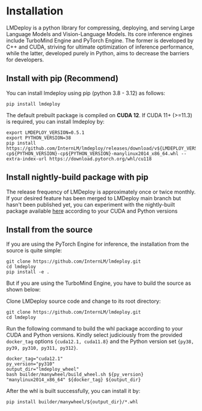 # Installation

LMDeploy is a python library for compressing, deploying, and serving Large Language Models and Vision-Language Models.
Its core inference engines include TurboMind Engine and PyTorch Engine. The former is developed by C++ and CUDA, striving for ultimate optimization of inference performance, while the latter, developed purely in Python, aims to decrease the barriers for developers.

## Install with pip (Recommend)

You can install lmdeploy using pip (python 3.8 - 3.12) as follows:

```shell
pip install lmdeploy
```

The default prebuilt package is compiled on **CUDA 12**. If CUDA 11+ (>=11.3) is required, you can install lmdeploy by:

```shell
export LMDEPLOY_VERSION=0.5.1
export PYTHON_VERSION=38
pip install https://github.com/InternLM/lmdeploy/releases/download/v${LMDEPLOY_VERSION}/lmdeploy-${LMDEPLOY_VERSION}+cu118-cp${PYTHON_VERSION}-cp${PYTHON_VERSION}-manylinux2014_x86_64.whl --extra-index-url https://download.pytorch.org/whl/cu118
```

## Install nightly-build package with pip

The release frequency of LMDeploy is approximately once or twice monthly. If your desired feature has been merged to LMDeploy main branch but hasn't been published yet, you can experiment with the nightly-built package available [here](https://github.com/zhyncs/lmdeploy-build) according to your CUDA and Python versions

## Install from the source

If you are using the PyTorch Engine for inference, the installation from the source is quite simple:

```shell
git clone https://github.com/InternLM/lmdeploy.git
cd lmdeploy
pip install -e .
```

But if you are using the TurboMind Engine, you have to build the source as shown below:

Clone LMDeploy source code and change to its root directory:

```shell
git clone https://github.com/InternLM/lmdeploy.git
cd lmdeploy
```

Run the following command to build the whl package according to your CUDA and Python versions.
Kindly select judiciously from the provided `docker_tag` options `{cuda12.1, cuda11.8}` and the Python version set `{py38, py39, py310, py311, py312}`.

```shell
docker_tag="cuda12.1"
py_version="py310"
output_dir="lmdeploy_wheel"
bash builder/manywheel/build_wheel.sh ${py_version} "manylinux2014_x86_64" ${docker_tag} ${output_dir}
```

After the whl is built successfully, you can install it by:

```shell
pip install builder/manywheel/${output_dir}/*.whl
```
